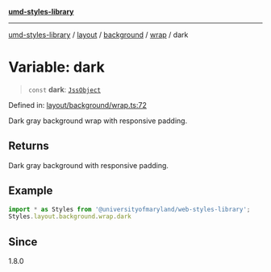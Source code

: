 [**umd-styles-library**](../../../../../../README.md)

***

[umd-styles-library](../../../../../../modules.md) / [layout](../../../../../README.md) / [background](../../../README.md) / [wrap](../README.md) / dark

# Variable: dark

> `const` **dark**: [`JssObject`](../../../../../../utilities/namespaces/transform/type-aliases/JssObject.md)

Defined in: [layout/background/wrap.ts:72](https://github.com/UMD-Digital/design-system/blob/ed6189804bf5f4c4fcbe5325b54aac33ac48d614/packages/styles/source/layout/background/wrap.ts#L72)

Dark gray background wrap with responsive padding.

## Returns

Dark gray background with responsive padding.

## Example

```typescript
import * as Styles from '@universityofmaryland/web-styles-library';
Styles.layout.background.wrap.dark
```

## Since

1.8.0
